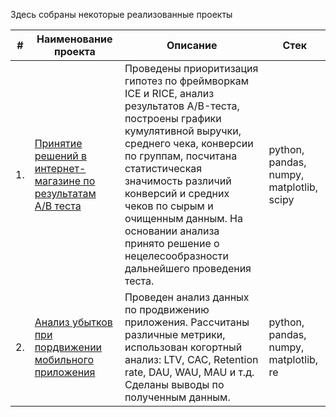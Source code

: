 Здесь собраны некоторые реализованные проекты

| #    | Наименование проекта                | Описание                                                     | Стек                                                         |
| ---- | ------------------------------------------------------------ | ------------------------------------------------------------ | ------------------------------------------------------------ |
| 1.   | [Принятие решений в интернет-магазине по результатам A/B теста](Internet_shop_AB_test) | Проведены приоритизация гипотез по фреймворкам ICE и RICE, анализ результатов A/B-теста, построены графики кумулятивной выручки, среднего чека, конверсии по группам, посчитана статистическая значимость различий конверсий и средних чеков по сырым и очищенным данным. На основании анализа принято решение о нецелесообразности дальнейшего проведения теста. | python, pandas, numpy, matplotlib, scipy |
| 2.   | [Анализ убытков при пордвижении мобильного приложения](MobApp_BehavAnalysis) | Проведен анализ данных по продвижению приложения. Рассчитаны различные метрики, использован когортный анализ: LTV, CAC, Retention rate, DAU, WAU, MAU и т.д. Сделаны  выводы по полученным данным.| python, pandas, numpy, matplotlib, re |
